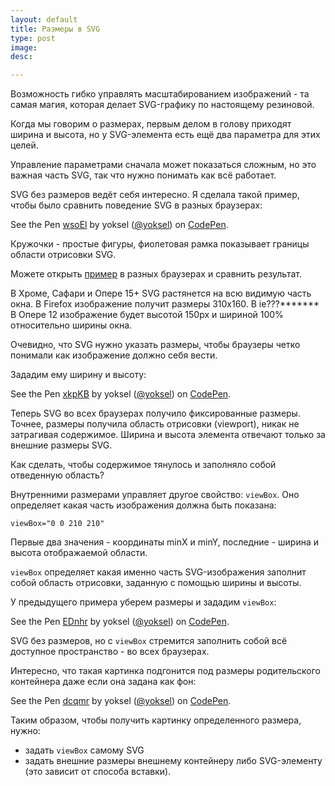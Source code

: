 ```yaml
---
layout: default
title: Размеры в SVG
type: post
image:
desc:

---
```

Возможность гибко управлять масштабированием изображений - та самая магия, которая делает SVG-графику по настоящему резиновой.
 <!--more-->

Когда мы говорим о размерах, первым делом в голову приходят ширина и высота, но у SVG-элемента есть ещё два параметра для этих целей.

Управление параметрами сначала может показаться сложным, но это важная часть SVG, так что нужно понимать как всё работает.

SVG без размеров ведёт себя интересно. Я сделала такой пример, чтобы было сравнить поведение SVG в разных браузерах:

<p data-height="350" data-theme-id="4974" data-slug-hash="wsoEl" data-default-tab="result" class='codepen'>See the Pen <a href='http://codepen.io/yoksel/pen/wsoEl/'>wsoEl</a> by yoksel (<a href='http://codepen.io/yoksel'>@yoksel</a>) on <a href='http://codepen.io'>CodePen</a>.</p>
<script async src="//codepen.io/assets/embed/ei.js"></script>

Кружочки - простые фигуры, фиолетовая рамка показывает границы области отрисовки SVG.

Можете открыть <a href="http://codepen.io/yoksel/pen/wsoEl">пример</a> в разных браузерах и сравнить результат.

В Хроме, Сафари и Опере 15+ SVG растянется на всю видимую часть окна.
В Firefox изображение получит размеры 310x160.
В ie???*******
В Опере 12 изображение будет высотой 150px и шириной 100% относительно ширины окна.

Очевидно, что SVG нужно указать размеры, чтобы браузеры четко понимали как изображение должно себя вести.

Зададим ему ширину и высоту:

<p data-height="350" data-theme-id="4974" data-slug-hash="xkpKB" data-default-tab="result" class='codepen'>See the Pen <a href='http://codepen.io/yoksel/pen/xkpKB/'>xkpKB</a> by yoksel (<a href='http://codepen.io/yoksel'>@yoksel</a>) on <a href='http://codepen.io'>CodePen</a>.</p>
<script async src="//codepen.io/assets/embed/ei.js"></script>

Теперь SVG во всех браузерах получило фиксированные размеры. Точнее, размеры получила область отрисовки (viewport), никак не затрагивая содержимое. Ширина и высота элемента отвечают только за внешние размеры SVG.

Как сделать, чтобы содержимое тянулось и заполняло собой отведенную область?

Внутренними размерами управляет другое свойство: <code>viewBox</code>. Оно определяет какая часть изображения должна быть показана:

<pre><code class="language-markup">viewBox="0 0 210 210"</code></pre>

Первые два значения - координаты minX и minY, последние - ширина и высота отображаемой области.

<code>viewBox</code> определяет какая именно часть SVG-изображения заполнит собой область отрисовки, заданную с помощью ширины и высоты.

У предыдущего примера уберем размеры и зададим <code>viewBox</code>:

<p data-height="350" data-theme-id="4974" data-slug-hash="EDnhr" data-default-tab="result" class='codepen'>See the Pen <a href='http://codepen.io/yoksel/pen/EDnhr/'>EDnhr</a> by yoksel (<a href='http://codepen.io/yoksel'>@yoksel</a>) on <a href='http://codepen.io'>CodePen</a>.</p>
<script async src="//codepen.io/assets/embed/ei.js"></script>

SVG без размеров, но с <code>viewBox</code> стремится заполнить собой всё доступное пространство - во всех браузерах.

Интересно, что такая картинка подгонится под размеры родительского контейнера даже если она задана как фон:

<p data-height="350" data-theme-id="4974" data-slug-hash="dcqmr" data-default-tab="result" class='codepen'>See the Pen <a href='http://codepen.io/yoksel/pen/dcqmr/'>dcqmr</a> by yoksel (<a href='http://codepen.io/yoksel'>@yoksel</a>) on <a href='http://codepen.io'>CodePen</a>.</p>
<script async src="//codepen.io/assets/embed/ei.js"></script>

Таким образом, чтобы получить картинку определенного размера, нужно:

- задать <code>viewBox</code> самому SVG
- задать внешние размеры внешнему контейнеру либо SVG-элементу (это зависит от способа вставки).




